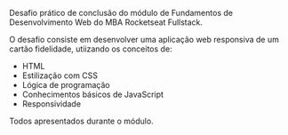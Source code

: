 Desafio prático de conclusão do módulo de Fundamentos de Desenvolvimento Web do MBA Rocketseat Fullstack.

O desafio consiste em desenvolver uma aplicação web responsiva de um cartão fidelidade, utiizando os conceitos
de:

- HTML
- Estilização com CSS
- Lógica de programação
- Conhecimentos básicos de JavaScript
- Responsividade
 
Todos apresentados durante o módulo.
